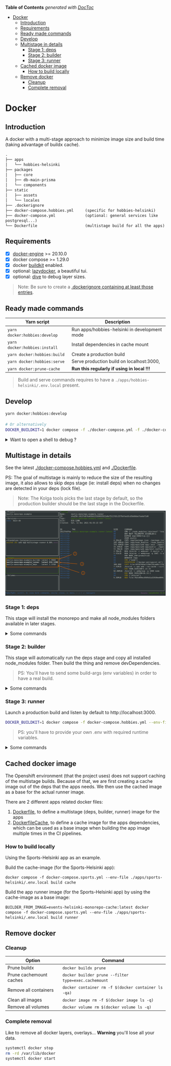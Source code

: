 <!-- START doctoc generated TOC please keep comment here to allow auto update -->
<!-- DON'T EDIT THIS SECTION, INSTEAD RE-RUN doctoc TO UPDATE -->
**Table of Contents**  *generated with [DocToc](https://github.com/thlorenz/doctoc)*

- [Docker](#docker)
  - [Introduction](#introduction)
  - [Requirements](#requirements)
  - [Ready made commands](#ready-made-commands)
  - [Develop](#develop)
  - [Multistage in details](#multistage-in-details)
    - [Stage 1: deps](#stage-1-deps)
    - [Stage 2: builder](#stage-2-builder)
    - [Stage 3: runner](#stage-3-runner)
  - [Cached docker image](#cached-docker-image)
    - [How to build locally](#how-to-build-locally)
  - [Remove docker](#remove-docker)
    - [Cleanup](#cleanup)
    - [Complete removal](#complete-removal)

<!-- END doctoc generated TOC please keep comment here to allow auto update -->

# Docker

## Introduction

A docker with a multi-stage approach to minimize image size
and build time (taking advantage of buildx cache).

```
.
├── apps
│   └── hobbies-helsinki
├── packages
│   ├── core
│   ├── db-main-prisma
│   └── components
├── static
│   ├── assets
│   └── locales
├── .dockerignore
├── docker-compose.hobbies.yml     (specific for hobbies-helsinki)
├── docker-compose.yml             (optional: general services like postgresql...)
└── Dockerfile                     (multistage build for all the apps)
```

## Requirements

- [x] [docker-engine](https://docs.docker.com/get-docker) >= 20.10.0
- [x] docker compose >= 1.29.0
- [x] docker [buildkit](https://docs.docker.com/develop/develop-images/build_enhancements) enabled.
- [x] optional: [lazydocker](https://github.com/jesseduffield/lazydocker), a beautiful tui.
- [x] optional: [dive](https://github.com/wagoodman/dive) to debug layer sizes.

> Note: Be sure to create a [.dockerignore containing at least those entries](https://github.com/City-of-Helsinki/events-helsinki-monorepo/blob/main/.dockerignore).

## Ready made commands

| Yarn script                   | Description                                   |
| ----------------------------- | --------------------------------------------- |
| `yarn docker:hobbies:develop` | Run apps/hobbies-helsinki in development mode |
| `yarn docker:hobbies:install` | Install dependencies in cache mount           |
| `yarn docker:hobbies:build`   | Create a production build                     |
| `yarn docker:hobbies:serve`   | Serve production build on localhost:3000,     |
| `yarn docker:prune-cache`     | **Run this regularly if using in local !!!**  |

> Build and serve commands requires to have a `./apps/hobbies-helsinki/.env.local` present.

## Develop

```bash
yarn docker:hobbies:develop

# Or alternatively
DOCKER_BUILDKIT=1 docker compose -f ./docker-compose.yml -f ./docker-compose.hobbies.yml up develop
```

<details>
  <summary>Want to open a shell to debug ?</summary>
    
  ```bash
  DOCKER_BUILDKIT=1 docker compose -f ./docker-compose.hobbies.yml run --rm develop sh
  ```
  
</details>

## Multistage in details

See the latest [./docker-compose.hobbies.yml](https://github.com/City-of-Helsinki/events-helsinki-monorepo/blob/main/docker-compose.hobbies.yml)
and [./Dockerfile](https://github.com/City-of-Helsinki/events-helsinki-monorepo/blob/main/docker-compose.hobbies.yml).

PS: The goal of multistage is mainly to reduce the size of the resulting image, it also allows to skip deps stage (ie: install deps) when no changes are detected in your deps (lock file).

> Note: The Kolga tools picks the last stage by default, so the production builder should be the last stage in the Dockerfile.

![Lazydocker multistage sizes](multistage-size.png)

### Stage 1: deps

This stage will install the monorepo and make all node_modules folders available in later
stages.

<details>
  <summary>Some commands</summary>
   
  To build it independently
    
  ```bash
  DOCKER_BUILDKIT=1 docker compose -f docker-compose.hobbies.yml build --progress=tty deps
  # docker buildx bake -f docker-compose.hobbies.yml --progress=tty deps
  ```
    
  To force a rebuild
    
  ```bash
  DOCKER_BUILDKIT=1 docker compose -f docker-compose.hobbies.yml build --no-cache --force-rm --progress=tty deps
  ```
    
  Want to open a shell into it ?
    
  ```bash
  DOCKER_BUILDKIT=1 docker compose -f docker-compose.hobbies.yml run --rm deps sh
  ```

</details>

### Stage 2: builder

This stage will automatically run the deps stage and copy all installed node_modules folder.
Then build the thing and remove devDependencies.

> PS: You'll have to send some build-args (env variables) in order to have a real build.

<details>
  <summary>Some commands</summary>
  To build it independently
  
  ```bash
  DOCKER_BUILDKIT=1 docker compose -f docker-compose.hobbies.yml build --progress=tty builder
  # docker buildx bake -f docker-compose.hobbies.yml --progress=tty builder
  ```
  
  To force a rebuild
  
  ```bash
  DOCKER_BUILDKIT=1 docker compose -f docker-compose.hobbies.yml build --no-cache --force-rm --progress=tty builder
  ```
  
  Want to open a shell into it ?
  
  ```bash
  DOCKER_BUILDKIT=1 docker compose -f docker-compose.hobbies.yml run --rm builder sh
  ```

</details>

### Stage 3: runner

Launch a production build and listen by default to http://localhost:3000.

```bash
DOCKER_BUILDKIT=1 docker compose -f docker-compose.hobbies.yml --env-file .env.secret up runner
```

> PS: you'll have to provide your own .env with required runtime variables.

<details>
  <summary>Some commands</summary>
  To build it independently
  
  ```bash
  DOCKER_BUILDKIT=1 docker compose -f docker-compose.hobbies.yml build --progress=tty runner
  # docker buildx bake -f docker-compose.hobbies.yml --progress=tty runner
  ```
  
  To force a rebuild
  
  ```bash
  DOCKER_BUILDKIT=1 docker compose -f docker-compose.hobbies.yml build --no-cache --force-rm --progress=tty runner
  ```
  
  Want to open a shell into it ?
  
  ```bash
  DOCKER_BUILDKIT=1 docker compose -f docker-compose.hobbies.yml run --rm runner sh
  ```
  
</details>

## Cached docker image

The Openshift environment (that the project uses) does not support caching of the multistage builds. Because of that, we are first creating a cache image out of the deps that the apps needs. We then use the cached image as a base for the actual runner image.

There are 2 different apps related docker files:

1. [Dockerfile](../../Dockerfile), to define a multistage (deps, builder, runner) image for the apps
2. [DockerfileCache](../../DockerfileCache), to define a cache image for the apps dependencies, which can be used as a base image when building the app image multiple times in the CI pipelines.

### How to build locally

Using the Sports-Helsinki app as an example.

Build the cache-image (for the Sports-Helsinki app):

```
docker compose -f docker-compose.sports.yml --env-file ./apps/sports-helsinki/.env.local build cache
```

Build the app runner image (for the Sports-Helsinki app) by using the cache-image as a base image:

```
BUILDER_FROM_IMAGE=events-helsinki-monorepo-cache:latest docker compose -f docker-compose.sports.yml --env-file ./apps/sports-helsinki/.env.local build runner
```

## Remove docker

### Cleanup

| Option                  | Command                                              |
| ----------------------- | ---------------------------------------------------- |
| Prune buildx            | `docker buildx prune`                                |
| Prune cachemount caches | `docker builder prune --filter type=exec.cachemount` |
| Remove all containers   | `docker container rm -f $(docker container ls -qa)`  |
| Clean all images        | `docker image rm -f $(docker image ls -q)`           |
| Remove all volumes      | `docker volume rm $(docker volume ls -q)`            |

### Complete removal

Like to remove all docker layers, overlays... **Warning** you'll lose all your data.

```bash
systemctl docker stop
rm -rd /var/lib/docker
systemctl docker start
```

